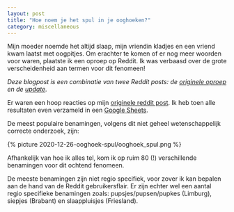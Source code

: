 ```yaml
---
layout: post
title: "Hoe noem je het spul in je ooghoeken?"
category: miscellaneous
---
```


Mijn moeder noemde het altijd slaap, mijn vriendin kladjes en een vriend kwam laatst met oogpitjes. Om erachter te komen of er nog meer woorden voor waren, plaatste ik een oproep op Reddit. Ik was verbaasd over de grote verscheidenheid aan termen voor dit fenomeen!

_Deze blogpost is een combinatie van twee Reddit posts: de [originele oproep](https://www.reddit.com/r/thenetherlands/comments/b04ee4/hoe_noemen_jullie_de_harde_korrels_die_je_s/) en de [update](https://www.reddit.com/r/thenetherlands/comments/b5mga4/update_hoe_noemen_jullie_dat_spul_in_je_ooghoeken/)._

Er waren een hoop reacties op mijn [originele reddit post](https://www.reddit.com/r/thenetherlands/comments/b04ee4/hoe_noemen_jullie_de_harde_korrels_die_je_s/). Ik heb toen alle resultaten even verzameld in een [Google Sheets](https://docs.google.com/spreadsheets/d/1jIeXigNdPL_LzTziZfvS934nlAiOvlrX5AYDBrJujZg/edit?usp=sharing).

De meest populaire benamingen, volgens dit niet geheel wetenschappelijk correcte onderzoek, zijn:

{% picture 2020-12-26-ooghoek-spul/ooghoek_spul.png %}

Afhankelijk van hoe ik alles tel, kom ik op ruim 80 (!) verschillende benamingen voor dit ochtend fenomeen.

De meeste benamingen zijn niet regio specifiek, voor zover ik kan bepalen aan de hand van de Reddit gebruikersflair. Er zijn echter wel een aantal regio specifieke benamingen zoals: pupsjes/pupsen/pupkes (Limburg), siepjes (Brabant) en slaappluisjes (Friesland).

